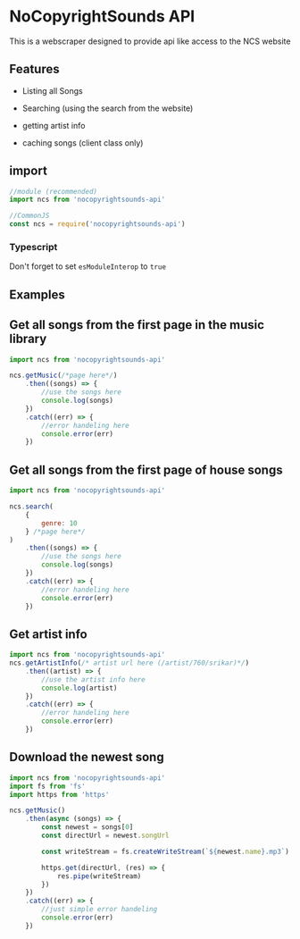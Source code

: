 # NoCopyrightSounds API

This is a webscraper designed to provide api like access to the NCS website

## Features

-   Listing all Songs
-   Searching (using the search from the website)
-   getting artist info

-   caching songs (client class only)

## import

```js
//module (recommended)
import ncs from 'nocopyrightsounds-api'

//CommonJS
const ncs = require('nocopyrightsounds-api')
```

### Typescript
Don't forget to set `esModuleInterop` to `true`

## Examples

## Get all songs from the first page in the music library

```js
import ncs from 'nocopyrightsounds-api'

ncs.getMusic(/*page here*/)
    .then((songs) => {
        //use the songs here
        console.log(songs)
    })
    .catch((err) => {
        //error handeling here
        console.error(err)
    })
```

## Get all songs from the first page of house songs

```js
import ncs from 'nocopyrightsounds-api'

ncs.search(
    {
        genre: 10
    } /*page here*/
)
    .then((songs) => {
        //use the songs here
        console.log(songs)
    })
    .catch((err) => {
        //error handeling here
        console.error(err)
    })
```

## Get artist info

```js
import ncs from 'nocopyrightsounds-api'
ncs.getArtistInfo(/* artist url here (/artist/760/srikar)*/)
    .then((artist) => {
        //use the artist info here
        console.log(artist)
    })
    .catch((err) => {
        //error handeling here
        console.error(err)
    })
```

## Download the newest song

```js
import ncs from 'nocopyrightsounds-api'
import fs from 'fs'
import https from 'https'

ncs.getMusic()
    .then(async (songs) => {
        const newest = songs[0]
        const directUrl = newest.songUrl

        const writeStream = fs.createWriteStream(`${newest.name}.mp3`)

        https.get(directUrl, (res) => {
            res.pipe(writeStream)
        })
    })
    .catch((err) => {
        //just simple error handeling
        console.error(err)
    })
```